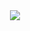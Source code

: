 <div align="center">
  <img  src="https://github-readme-streak-stats.herokuapp.com?user=hombin&theme=onedark&date_format=M%20j%5B%2C%20Y%5D" />
</div>
